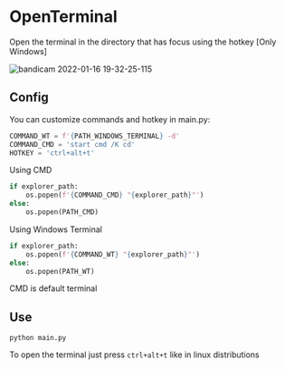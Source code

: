 # OpenTerminal
Open the terminal in the directory that has focus using the hotkey [Only Windows]

![bandicam 2022-01-16 19-32-25-115](https://user-images.githubusercontent.com/35049559/149681385-33e791e4-82cc-4498-b0c2-b73d18fe264e.gif)

## Config
You can customize commands and hotkey in main.py:
```python
COMMAND_WT = f'{PATH_WINDOWS_TERMINAL} -d'
COMMAND_CMD = 'start cmd /K cd'
HOTKEY = 'ctrl+alt+t'
```

Using CMD
```python
if explorer_path:
    os.popen(f'{COMMAND_CMD} "{explorer_path}"')
else:
    os.popen(PATH_CMD)
```

Using Windows Terminal
```python
if explorer_path:
    os.popen(f'{COMMAND_WT} "{explorer_path}"')
else:
    os.popen(PATH_WT)
```

CMD is default terminal

## Use
```
python main.py
```
To open the terminal just press `ctrl+alt+t` like in linux distributions


